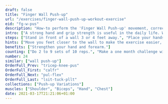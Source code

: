 ```yaml
---
draft: false
title: "Finger Wall Push-up"
url: "/exercises/finger-wall-push-up-workout-exercise"
eid: "fg-w-pus"
description: "How-to perform the 'Finger Wall Push-up' movement, correct form, instructions and hints. Similar exercises, body parts activated, notes, tips and video demonstration"
intro: ["A strong hand and grip strength is useful in the daily life. Wall Finger Push-up is an easy exercise for the muscles in your hand."]
steps: ["Stand in front of a wall 3 or 4 feet away.", "Place your hands on the wall, shoulder-with.", "extend your fingers, so that the palm does not touch the wall.", "This is the starting position.", "With your body straight, bend your elbows so that the shoulders approach the wall.", "Extend your arms returning to the start position. Fingers are kept always straight, palm never touches the wall."]
hints: ["Move you feet closer to the wall to make the exercise easier, away to make it harder."]
benefits: ["Strengthen your hand and forearm."]
counting: ["Do 2 to 9 sets of 10 reps.", "Make a one month challenge with 10 to 50 repetitions daily."]
number: 24
similar: ["wall push-up"]
OrderFull_Prev: "tricep-knee-pus"
OrderFull_First: "calfr"
OrderFull_Next: "pul-flex"
OrderFull_Last: "lsit-tuck-pllt"
collections: ["Push-up Variations"]
muscles: ["Shoulder", "Biceps", "Hand", "Chest"]
date: 2021-03-17T21:21:06+01:00
---
```

